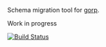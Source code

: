 Schema migration tool for [gorp](https://github.com/coopernurse/gorp).

Work in progress

[![Build Status](https://travis-ci.org/rubenv/gorp-migrate.svg?branch=master)](https://travis-ci.org/rubenv/gorp-migrate)
